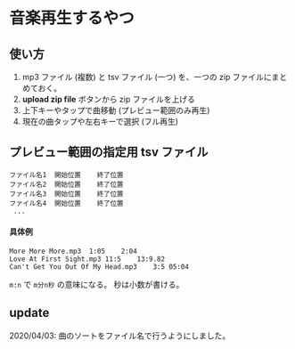 
# 音楽再生するやつ

## 使い方

1. mp3 ファイル (複数) と tsv ファイル (一つ) を、一つの zip ファイルにまとめておく。
1. __upload zip file__ ボタンから zip ファイルを上げる
1. 上下キーやタップで曲移動 (プレビュー範囲のみ再生)
1. 現在の曲タップや左右キーで選択 (フル再生)


## プレビュー範囲の指定用 tsv ファイル

```tsv
ファイル名1	開始位置	終了位置
ファイル名2	開始位置	終了位置
ファイル名3	開始位置	終了位置
ファイル名4	開始位置	終了位置
 ...
```

#### 具体例

```tsv:data.tsv
More More More.mp3	1:05	2:04
Love At First Sight.mp3	11:5	13:9.82
Can't Get You Out Of My Head.mp3	3:5	05:04
```

`m:n` で `m分n秒` の意味になる。
秒は小数が書ける。



## update

2020/04/03: 曲のソートをファイル名で行うようにしました。
